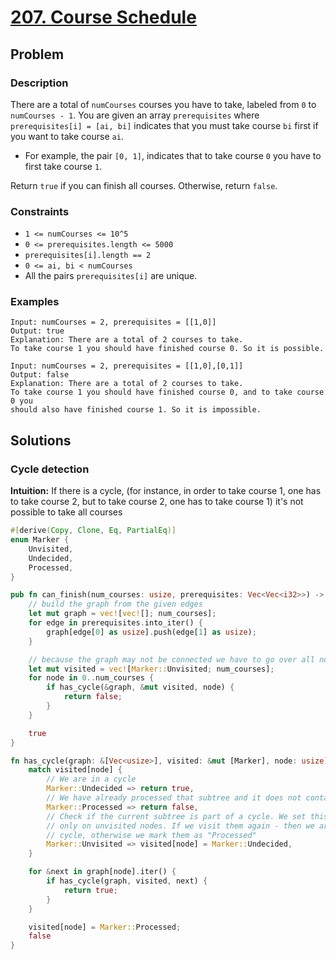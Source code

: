 # [207. Course Schedule](https://leetcode.com/problems/course-schedule/)

## Problem

### Description

There are a total of `numCourses` courses you have to take, labeled from `0`
to `numCourses - 1`. You are given an array `prerequisites`
where `prerequisites[i] = [ai, bi]` indicates that you must take course `bi`
first if you want to take course `ai`.

* For example, the pair `[0, 1]`, indicates that to take course `0` you have to
  first take course `1`.

Return `true` if you can finish all courses. Otherwise, return `false`.

### Constraints

* `1 <= numCourses <= 10^5`
* `0 <= prerequisites.length <= 5000`
* `prerequisites[i].length == 2`
* `0 <= ai, bi < numCourses`
* All the pairs `prerequisites[i]` are unique.

### Examples

```text
Input: numCourses = 2, prerequisites = [[1,0]]
Output: true
Explanation: There are a total of 2 courses to take. 
To take course 1 you should have finished course 0. So it is possible.
```

```text
Input: numCourses = 2, prerequisites = [[1,0],[0,1]]
Output: false
Explanation: There are a total of 2 courses to take. 
To take course 1 you should have finished course 0, and to take course 0 you 
should also have finished course 1. So it is impossible.
```

## Solutions

### Cycle detection

**Intuition:** If there is a cycle, (for instance, in order to take course 1,
one has to take course 2, but to take course 2, one has to take course 1) it's
not possible to take all courses

```rust
#[derive(Copy, Clone, Eq, PartialEq)]
enum Marker {
    Unvisited,
    Undecided,
    Processed,
}

pub fn can_finish(num_courses: usize, prerequisites: Vec<Vec<i32>>) -> bool {
    // build the graph from the given edges
    let mut graph = vec![vec![]; num_courses];
    for edge in prerequisites.into_iter() {
        graph[edge[0] as usize].push(edge[1] as usize);
    }

    // because the graph may not be connected we have to go over all nodes
    let mut visited = vec![Marker::Unvisited; num_courses];
    for node in 0..num_courses {
        if has_cycle(&graph, &mut visited, node) {
            return false;
        }
    }

    true
}

fn has_cycle(graph: &[Vec<usize>], visited: &mut [Marker], node: usize) -> bool {
    match visited[node] {
        // We are in a cycle
        Marker::Undecided => return true,
        // We have already processed that subtree and it does not contain a cycle
        Marker::Processed => return false,
        // Check if the current subtree is part of a cycle. We set this state 
        // only on unvisited nodes. If we visit them again - then we are in a 
        // cycle, otherwise we mark them as "Processed"
        Marker::Unvisited => visited[node] = Marker::Undecided,
    }

    for &next in graph[node].iter() {
        if has_cycle(graph, visited, next) {
            return true;
        }
    }

    visited[node] = Marker::Processed;
    false
}
```